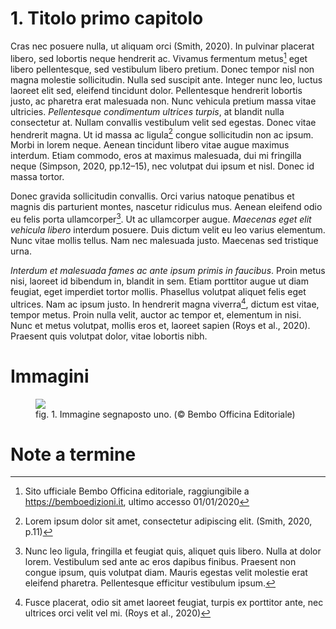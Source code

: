 # 1. Titolo primo capitolo

Cras nec posuere nulla, ut aliquam orci (Smith, 2020). In pulvinar placerat libero, sed lobortis neque hendrerit ac. Vivamus fermentum metus[^1] eget libero pellentesque, sed vestibulum libero pretium. Donec tempor nisl non magna molestie sollicitudin. Nulla sed suscipit ante. Integer nunc leo, luctus laoreet elit sed, eleifend tincidunt dolor. Pellentesque hendrerit lobortis justo, ac pharetra erat malesuada non. Nunc vehicula pretium massa vitae ultricies. *Pellentesque condimentum ultrices turpis*, at blandit nulla consectetur at. Nullam convallis vestibulum velit sed egestas. Donec vitae hendrerit magna. Ut id massa ac ligula[^2] congue sollicitudin non ac ipsum. Morbi in lorem neque. Aenean tincidunt libero vitae augue maximus interdum. Etiam commodo, eros at maximus malesuada, dui mi fringilla neque (Simpson, 2020, pp.12–15), nec volutpat dui ipsum et nisl. Donec id massa tortor.

Donec gravida sollicitudin convallis. Orci varius natoque penatibus et magnis dis parturient montes, nascetur ridiculus mus. Aenean eleifend odio eu felis porta ullamcorper[^3]. Ut ac ullamcorper augue. *Maecenas eget elit vehicula libero* interdum posuere. Duis dictum velit eu leo varius elementum. Nunc vitae mollis tellus. Nam nec malesuada justo. Maecenas sed tristique urna.

_Interdum et malesuada fames ac ante ipsum primis in faucibus_. Proin metus nisi, laoreet id bibendum in, blandit in sem. Etiam porttitor augue ut diam feugiat, eget imperdiet tortor mollis. Phasellus volutpat aliquet felis eget ultrices. Nam ac ipsum justo. In hendrerit magna viverra[^4], dictum est vitae, tempor metus. Proin nulla velit, auctor ac tempor et, elementum in nisi. Nunc et metus volutpat, mollis eros et, laoreet sapien (Roys et al., 2020). 
Praesent quis volutpat dolor, vitae lobortis nibh.

# Immagini

<figure>
	<img src="../images/img_1.png">
	<figcaption>fig. 1. Immagine segnaposto uno. (© Bembo Officina Editoriale)</figcaption>
</figure>


# Note a termine

[^1]: Sito ufficiale Bembo Officina editoriale, raggiungibile a https://bemboedizioni.it, ultimo accesso 01/01/2020
[^2]: Lorem ipsum dolor sit amet, consectetur adipiscing elit. (Smith, 2020, p.11)
[^3]: Nunc leo ligula, fringilla et feugiat quis, aliquet quis libero. Nulla at dolor lorem. Vestibulum sed ante ac eros dapibus finibus. Praesent non congue ipsum, quis volutpat diam. Mauris egestas velit molestie erat eleifend pharetra. Pellentesque efficitur vestibulum ipsum.
[^4]: Fusce placerat, odio sit amet laoreet feugiat, turpis ex porttitor ante, nec ultrices orci velit vel mi. (Roys et al., 2020)